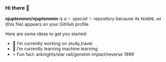 ### Hi there 👋


**njuptemmm/njuptemmm** is a ✨ _special_ ✨ repository because its `README.md` (this file) appears on your GitHub profile.

Here are some ideas to get you started:

- 🔭 I’m currently working on study,travel
- 🌱 I’m currently learning machine learning
- ⚡ Fun fact: arknights/star rail/genshin impact/reverse 1999

